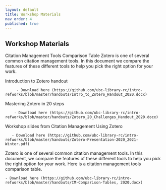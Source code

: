 ```yaml
---
layout: default
title: Workshop Materials
nav_order: 4
published: true
---
```


## Workshop Materials

Citation Management Tools Comparison Table Zotero is one of several common citation management tools. In this document we compare the features of these different tools to help you pick the right option for your work.

Introduction to Zotero handout  

         - Download here (https://github.com/ubc-library-rc/intro-refworks/blob/master/handouts/Intro_to_Zotero_Handout_2020.docx)

Mastering Zotero in 20 steps

        - Download here (https://github.com/ubc-library-rc/intro-refworks/blob/master/handouts/Zotero_20_Challenges_Handout_2020.docx)

Workshop slides from Citation Management Using Zotero

       - Download here (https://github.com/ubc-library-rc/intro-refworks/blob/master/handouts/Zotero-Presentation-2020_2021-Winter.pdf)


Zotero is one of several common citation management tools. In this document, we compare the features of these different tools to help you pick the right option for your work.  Here is a citation management tools comparison table.

	- Download here (https://github.com/ubc-library-rc/intro-refworks/blob/master/handouts/CM-Comparison-Tables, 2020.docx)

